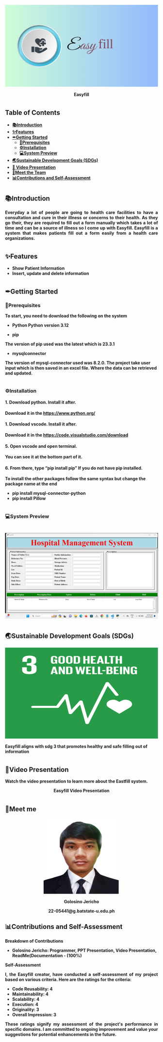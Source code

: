 <p align="center">
  <img src="Easyfill.png" width="860" height="270" />
</p>
  
<p align="center">
  <strong>Easyfill
</p>

#
## Table of Contents
- [📚Introduction](#introduction) 
- [✨Features](#features) 
- [✒Getting Started](#getting-started) 
  - [🔨Prerequisites](#prerequisites) 
  - [⚙Installation](#installation) 
  - [💻System Preview](#system-preview) 
- [🌏Sustainable Development Goals (SDGs)](#sustainable-development-goals-sdgs)
- [🎥 Video Presentation](#video-presentation)
- [🤵Meet the Team](#meet-the-team)
- [📊Contributions and Self-Assessment ](#contributions-and-self-assessment)

 #
## 📚Introduction 
<p align="justify">
Everyday a lot of people are going to health care facilities to have a consultation and cure in their illness or concerns to their health. As they go their, they are required to fill out a form manually which takes a lot of time and can be a source of illness so I come up with Easyfill. Easyfill is a system that makes patients fill out a form easily from a health care organizations.
</p>

#
## ✨Features

- Show Patient Information
- Insert, update and delete information


#
## ✒Getting Started

### 🔨Prerequisites

<p align="justify">
To start, you need to download the following on the system

- **Python**
  Python version 3.12

- **pip**

The version of pip used was the latest which is 23.3.1

- **mysqlconnector**

The version of mysql-connector used was 8.2.0. The project take user input which is then saved in an excel file. Where the data can be retrieved and updated.


#
### ⚙Installation

#### 1. Download python. Install it after.
Download it in the https://www.python.org/

#### 1. Download vscode. Install it after.
Download it in the https://code.visualstudio.com/download

#### 5. Open vscode and open terminal.
You can see it at the bottom part of it.

#### 6. From there, type “pip install pip” If you do not have pip installed.

To install the other packages follow the same syntax but change the package name at the end

- **pip install mysql-connector-python**
- **pip install Pillow**

#
### 💻System Preview
#
<p align="center">
  <img src="https://github.com/Jericho26/Python-Project/blob/main/img.png">
</p>

#
## 🌏Sustainable Development Goals (SDGs)

<p align="center">
<img src = "https://github.com/Jericho26/Python-Project/blob/main/E_SDG_goals_icons-individual-rgb-03.png", width = 700, height = 300>
</p>

Easyfill aligns with sdg 3 that promotes healthy and safe filling out of information


#
## 🎥Video Presentation
<p align="justify">
  Watch the video presentation to learn more about the Eastfill system.
</p>

<p align="center">

<p align="center">
  <a >Easyfill Video Presentation</a>
</p>
</p>

#
## 🤵Meet me

<p align="center">  
<img src="https://github.com/Jericho26/Python-Project/blob/main/mypic.jpg", width="250" height="250" />
</p>
<p align="center">
 Golosino Jericho
</p>
<p align="center">
  22-05441@g.batstate-u.edu.ph
</p>

## 📊Contributions and Self-Assessment

<p align="justify">
  <strong>Breakdown of Contributions</strong>
</p>

- **Golosino Jericho:** Programmer, PPT Presentation, Video Presentation, ReadMe(Documentation - (100%)


<p align="justify">
  <strong>Self-Assessment</strong>
</p>

<p align="justify">
  I, the Easyfill creator, have conducted a self-assessment of my project based on various criteria. Here are the ratings for the criteria:
</p>

- **Code Reusability:** 4
- **Maintainability:** 4
- **Scalability:** 4
- **Execution:** 4
- **Originality:** 3
- **Overall Impression:** 3

<p align="justify">
 These ratings signify my assessment of the project's performance in specific domains. I am committed to ongoing improvement and value your suggestions for potential enhancements in the future.
</p>



